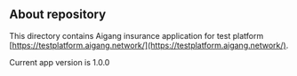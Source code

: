 ## About repository
This directory contains Aigang insurance application for test platform [https://testplatform.aigang.network/](https://testplatform.aigang.network/).

Current app version is 1.0.0